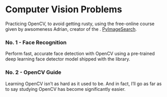 # Computer Vision Problems

Practicing OpenCV, to avoid getting rusty, using the free-online course given by awsomeness Adrian, creator of the . [PyImageSearch](https://www.pyimagesearch.com).

### No. 1 -  Face Recognition
Perform fast, accurate face detection with OpenCV using a pre-trained deep learning face detector model shipped with the library.

### No. 2 -  OpenCV Guide
Learning OpenCV isn’t as hard as it used to be. And in fact, I’ll go as far as to say studying OpenCV has become significantly easier.